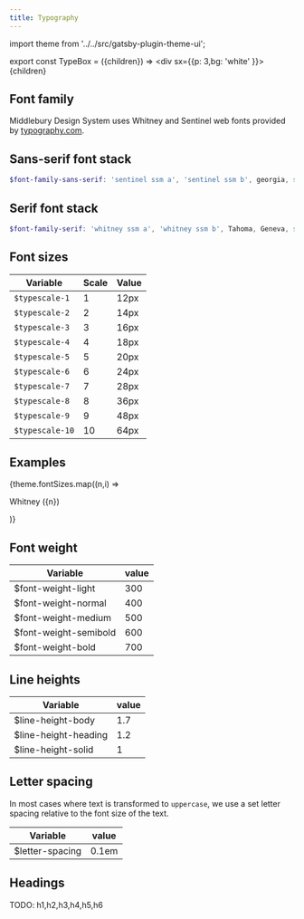 ```yaml
---
title: Typography
---
```


import theme from '../../src/gatsby-plugin-theme-ui';

export const TypeBox = ({children}) => <div sx={{p: 3,bg: 'white' }}> {children} </div>



## Font family

Middlebury Design System uses Whitney and Sentinel web fonts provided by [typography.com]().


## Sans-serif font stack
```scss
$font-family-sans-serif: 'sentinel ssm a', 'sentinel ssm b', georgia, serif;
```

## Serif font stack

```scss
$font-family-serif: 'whitney ssm a', 'whitney ssm b', Tahoma, Geneva, sans-serif;
```


## Font sizes

Variable|Scale|Value
-|-|-
`$typescale-1`|1|12px
`$typescale-2`|2|14px
`$typescale-3`|3|16px
`$typescale-4`|4|18px
`$typescale-5`|5|20px
`$typescale-6`|6|24px
`$typescale-7`|7|28px
`$typescale-8`|8|36px
`$typescale-9`|9|48px
`$typescale-10`|10|64px


## Examples

<TypeBox>
{theme.fontSizes.map((n,i) =>
  <div key={n}>
    <p style={{
      fontSize: n,
      lineHeight: 1.7
    }}>Whitney ({n})</p>
  </div>
)}
</TypeBox>


## Font weight


Variable|value
-|-
$font-weight-light|300
$font-weight-normal|400
$font-weight-medium|500
$font-weight-semibold|600
$font-weight-bold|700


## Line heights

Variable|value
-|-
$line-height-body|1.7
$line-height-heading|1.2
$line-height-solid|1


## Letter spacing

In most cases where text is transformed to `uppercase`, we use a set letter spacing relative to the font size of the text.

Variable|value
-|-
$letter-spacing|0.1em


## Headings

TODO: h1,h2,h3,h4,h5,h6

